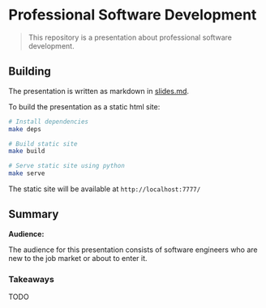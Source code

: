 # Professional Software Development

> This repository is a presentation about professional software development.

## Building

The presentation is written as markdown in [slides.md](slides.md).

To build the presentation as a static html site:

```sh
# Install dependencies
make deps

# Build static site
make build

# Serve static site using python
make serve
```

The static site will be available at `http://localhost:7777/`

## Summary

**Audience:**

The audience for this presentation consists of software engineers who are new to the job market or about to enter it.

### Takeaways

TODO

